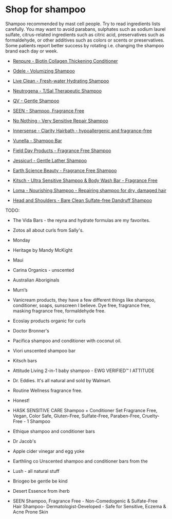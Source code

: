<!--
source: jph
tags: shop
-->

# Shop for shampoo

Shampoo recommended by mast cell people. Try to read ingredients lists carefully. You may want to avoid parabans, sulphates such as sodium laurel sulfate, citrus-related ingredients such as citric acid, preservatives such as formaldehyde,
or other additives such as colors or scents or preservatives. Some patients report better success by rotating i.e. changing the shampoo brand each day or week.

* [Renpure - Biotin Collagen Thickening Conditioner](https://www.renpure.com/products/hair/biotin-collagen-thickening-conditioner/)

* [Odele - Volumizing Shampoo](https://odelebeauty.com/products/volumizing-shampoo)

* [Live Clean - Fresh-water Hydrating Shampoo](https://ca.live-clean.com/collections/hair/products/live-clean-fresh-water-hydrating-shampoo)

* [Neutrogena - T/Sal Therapeutic Shampoo](https://www.neutrogena.com/products/haircare/tsal-therapeutic-shampoo-scalp-build-up-control/6809650.html)

* [QV - Gentle Shampoo](https://www.qvskincare.com.au/products/qv-gentle-shampoo.html)

* [SEEN -  Shampoo, Fragrance Free](https://helloseen.com/products/shampoo-fragrance-free)

* [No Nothing - Very Sensitive Repair Shampoo](https://nonothing.us/products/no-nothing-very-sensitive-repair-shampoo)

* [Innersense - Clarity Hairbath - hypoallergenic and fragrance-free](https://innersensebeauty.com/product/clarity-hairbath/)

* [Vunella - Shampoo Bar](https://vunella.com/products/vunella-shampoo-bar)

* [Field Day Products - Fragrance Free Shampoo](https://www.fielddayproducts.com/our-products/product.fragrance-free-shampoo-042563604486.html)

* [Jessicurl - Gentle Lather Shampoo](https://jessicurl.com/products/gentle-lather-shampoo)

* [Earth Science Beauty - Fragrance Free Shampoo](https://earthsciencebeauty.com/products/fragrance-free-shampoo)

* [Kitsch - Ultra Sensitive Shampoo & Body Wash Bar - Fragrance Free](https://www.mykitsch.com/en-gb/products/ultra-sensitive-shampoo-body-wash-bar)

* [Loma - Nourishing Shampoo - Repairing shampoo for dry, damaged hair](https://lomabeauty.eu/products/nourishing-shampoo)

* [Head and Shoulders - Bare Clean Sulfate-free Dandruff Shampoo](https://headandshoulders.com/en-us/shop-products/dandruff-shampoo/bare-pure-clean-anti-dandruff-shampoo)

TODO:

* The Vida Bars - the reyna and hydrate formulas are my favorites.

* Zotos all about curls from Sally's.

* Monday

* Heritage by Mandy McKight

* Maui

* Carina Organics - unscented

* Australian Aboriginals

* Murri’s

* Vanicream products, they have a few different things like shampoo, conditioner, soaps, sunscreen I believe. Dye free, fragrance free, masking fragrance free, formaldehyde free.

* Ecoslay products organic for curls

* Doctor Bronner's

* Pacifica shampoo and conditioner with coconut oil.

* Viori unscented shampoo bar

* Kitsch bars

* Attitude Living 2-in-1 baby shampoo - EWG VERIFIED™ I ATTITUDE

* Dr. Eddies. It's all natural and sold by Walmart.

* Routine Wellness fragrance free.

* Honest!

* HASK SENSITIVE CARE Shampoo + Conditioner Set Fragrance Free, Vegan, Color Safe, Gluten-Free, Sulfate-Free, Paraben-Free, Cruelty-Free - 1 Shampoo

* Ethique shampoo and conditioner bars

* Dr Jacob's

* Apple cider vinegar and egg yoke

* Earthling co Unscented shampoo and conditioner bars from the

* Lush - all natural stuff

* Briogeo be gentle be kind

* Desert Essence from iherb

* SEEN Shampoo, Fragrance Free - Non-Comedogenic & Sulfate-Free Hair Shampoo- Dermatologist-Developed - Safe for Sensitive, Eczema & Acne Prone Skin
